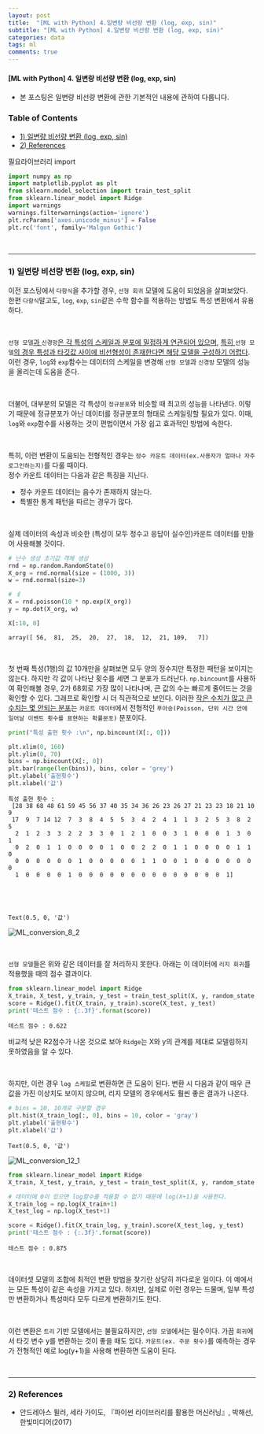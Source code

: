 ```yaml
---
layout: post
title:  "[ML with Python] 4.일변량 비선량 변환 (log, exp, sin)"
subtitle: "[ML with Python] 4.일변량 비선량 변환 (log, exp, sin)"
categories: data
tags: ml
comments: true
---
```

#### [ML with Python] 4. 일변량 비선량 변환 (log, exp, sin)
- 본 포스팅은 일변량 비선량 변환에 관한 기본적인 내용에 관하여 다룹니다.


<h3>Table of Contents<span class="tocSkip"></span></h3>
<div class="toc"><ul class="toc-item"><li><span><a href="#1)-일변량-비선량-변환-(log,-exp,-sin)" data-toc-modified-id="1)-일변량-비선량-변환-(log,-exp,-sin)-1">1) 일변량 비선량 변환 (log, exp, sin)</a></span></li><li><span><a href="#2)-References" data-toc-modified-id="2)-References-2">2) References</a></span></li></ul></div>

필요라이브러리 import


```python
import numpy as np
import matplotlib.pyplot as plt
from sklearn.model_selection import train_test_split
from sklearn.linear_model import Ridge
import warnings
warnings.filterwarnings(action='ignore')
plt.rcParams['axes.unicode_minus'] = False 
plt.rc('font', family='Malgun Gothic') 
```

<br>

---

### 1) 일변량 비선량 변환 (log, exp, sin)

이전 포스팅에서 `다항식`을 추가할 경우, `선형 회귀` 모델에 도움이 되었음을 살펴보았다. 한편 `다항식`말고도, `log`, `exp`, `sin`같은 수학 함수를 적용하는 방법도 특성 변환에서 유용하다. 

<br>

`선형 모델`<u>과 </u>`신경망`<u>은 각 특성의 스케일과 분포에 밀접하게 연관되어 있으며</u>, <u>특히 </u>`선형 모델`<u>의 경우 특성과 타깃값 사이에 비선형성이 존재한다면 해당 모델을 구성하기 어렵다</u>. 이런 경우, `log`와 `exp`함수는 데이터의 스케일을 변경해 `선형 모델`과 `신경망` 모델의 성능을 올리는데 도움을 준다.

<br>

더불어, 대부분의 모델은 각 특성이 `정규분포`와 비슷할 때 최고의 성능을 나타낸다. 이렇기 때문에 정규분포가 아닌 데이터를 정규분포의 형태로 스케일링할 필요가 있다. 이때, `log`와 `exp`함수를 사용하는 것이 편법이면서 가장 쉽고 효과적인 방법에 속한다. 

<br>

특히, 이런 변환이 도움되는 전형적인 경우는 `정수 카운트 데이터(ex.사용자가 얼마나 자주 로그인하는지)`를 다룰 때이다.<br>
정수 카운트 데이터는 다음과 같은 특징을 지닌다.
- 정수 카운트 데이터는 음수가 존재하지 않는다.
- 특별한 통계 패턴을 따르는 경우가 많다.

<br>

실제 데이터의 속성과 비슷한 (특성이 모두 정수고 응답이 실수인)카운트 데이터를 만들어 사용해볼 것이다.


```python
# 난수 생성 초기값 객체 생성
rnd = np.random.RandomState(0)
X_org = rnd.normal(size = (1000, 3))
w = rnd.normal(size=3)

# ㅔ
X = rnd.poisson(10 * np.exp(X_org))
y = np.dot(X_org, w)

X[:10, 0]
```




    array([ 56,  81,  25,  20,  27,  18,  12,  21, 109,   7])



<br>

첫 번째 특성(1행)의 값 10개만을 살펴보면 모두 양의 정수지만 특정한 패턴을 보이지는 않는다. 하지만 각 값이 나타난 횟수를 세면 그 분포가 드러난다. `np.bincount`를 사용하여 확인해볼 경우, 2가 68회로 가장 많이 나타나며, 큰 값의 수는 빠르게 줄어드는 것을 확인할 수 있다. 그래프로 확인할 시 더 직관적으로 보인다. 이러한 <u>작은 수치가 많고 큰 수치는 몇 안되는 분포</u>는 `카운트 데이터`에서 전형적인 `푸아송(Poisson, 단위 시간 안에 일어날 이벤트 횟수를 표현하는 확률분포)` 분포이다.


```python
print("특성 출현 횟수 :\n", np.bincount(X[:, 0]))

plt.xlim(0, 160)
plt.ylim(0, 70)
bins = np.bincount(X[:, 0])
plt.bar(range(len(bins)), bins, color = 'grey')
plt.ylabel('출현횟수')
plt.xlabel('값')
```

    특성 출현 횟수 :
     [28 38 68 48 61 59 45 56 37 40 35 34 36 26 23 26 27 21 23 23 18 21 10  9
     17  9  7 14 12  7  3  8  4  5  5  3  4  2  4  1  1  3  2  5  3  8  2  5
      2  1  2  3  3  2  2  3  3  0  1  2  1  0  0  3  1  0  0  0  1  3  0  1
      0  2  0  1  1  0  0  0  0  1  0  0  2  2  0  1  1  0  0  0  0  1  1  0
      0  0  0  0  0  0  1  0  0  0  0  0  1  1  0  0  1  0  0  0  0  0  0  0
      1  0  0  0  0  1  0  0  0  0  0  0  0  0  0  0  0  0  0  0  1]
    




    Text(0.5, 0, '값')




![ML_conversion_8_2](https://user-images.githubusercontent.com/53929665/104486299-e4051000-560e-11eb-97c2-7cec48f304f3.png)


<br>

`선형 모델`들은 위와 같은 데이터를 잘 처리하지 못한다. 아래는 이 데이터에 `리지 회귀`를 적용했을 때의 점수 결과이다.


```python
from sklearn.linear_model import Ridge
X_train, X_test, y_train, y_test = train_test_split(X, y, random_state = 0)
score = Ridge().fit(X_train, y_train).score(X_test, y_test)
print('테스트 점수 : {:.3f}'.format(score))
```

    테스트 점수 : 0.622
    

비교적 낮은 R2점수가 나온 것으로 보아 `Ridge`는 X와 y의 관계를 제대로 모델링하지 못하였음을 알 수 있다.

<br>

하지만, 이런 경우 `log 스케일`로 변환하면 큰 도움이 된다. 변환 시 다음과 같이 매우 큰 값을 가진 이상치도 보이지 않으며, 리지 모델의 경우에서도 훨씬 좋은 결과가 나온다.


```python
# bins = 10, 10개로 구분할 경우
plt.hist(X_train_log[:, 0], bins = 10, color = 'gray')
plt.ylabel('출현횟수')
plt.xlabel('값')
```




    Text(0.5, 0, '값')




![ML_conversion_12_1](https://user-images.githubusercontent.com/53929665/104486302-e5363d00-560e-11eb-94c5-f456a1105cf4.png)


```python
from sklearn.linear_model import Ridge
X_train, X_test, y_train, y_test = train_test_split(X, y, random_state = 0)

# 데이터에 0이 있으면 log함수를 적용할 수 없기 때문에 log(X+1)을 사용한다.
X_train_log = np.log(X_train+1)
X_test_log = np.log(X_test+1)

score = Ridge().fit(X_train_log, y_train).score(X_test_log, y_test)
print('테스트 점수 : {:.3f}'.format(score))
```

    테스트 점수 : 0.875
    

<br>

데이터셋 모델의 조합에 최적인 변환 방법을 찾기란 상당히 까다로운 일이다. 이 예에서는 모든 특성이 같은 속성을 가지고 있다. 하지만, 실제로 이런 경우는 드물며, 일부 특성만 변환하거나 특성마다 모두 다르게 변환하기도 한다.

<br>

이런 변환은 `트리` 기반 모델에서는 불필요하지만, `선형 모델`에서는 필수이다. 가끔 `회귀`에서 타깃 변수 y를 변환하는 것이 좋을 때도 있다. `카운트(ex. 주문 횟수)`를 예측하는 경우가 전형적인 예로 log(y+1)을 사용해 변환하면 도움이 된다.


<br>

---

### 2) References

- 안드레아스 뮐러, 세라 가이도, 『파이썬 라이브러리를 활용한 머신러닝』, 박해선, 한빛미디어(2017)

